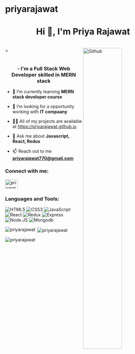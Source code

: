 # priyarajawat
<h1 align="center">Hi 👋, I'm Priya Rajawat</h1><br/>
>

<img width="50%" align="right" alt="Github" src="https://encrypted-tbn0.gstatic.com/images?q=tbn:ANd9GcRbXWL2p-j52TkPc-Rpuie5hyPn7Znw0lgynwh5We0pKw&s" />
<br/>
<br/>
<h3 align="center">- I'm a Full Stack Web Developer skilled in MERN stack</h3>




- 🌱 I’m currently learning **MERN stack developer course** 
-  🔭 I’m looking for a opportunity working with  **IT compaany**

- 👨‍💻 All of my projects are available at https://priyarajawat.github.io

- 💬 Ask me about **Javascript, React, Redux**

- 📫 Reach out to me **priyarajawat770@gmail.com**





<h3 align="left">Connect with me:</h3>
<p align="left">

<a href="https://www.linkedin.com/in/priya-rajawat-9a1a9a237/" target="blank"><img align="center" src="https://raw.githubusercontent.com/rahuldkjain/github-profile-readme-generator/master/src/images/icons/Social/linked-in-alt.svg" alt="priyarajawat" height="30" width="40" /></a>

</p>

<h3 align="left">Languages and Tools:</h3>

![HTML5](https://img.shields.io/badge/html-HTML5-yellow)
![CSS3](https://img.shields.io/badge/css-CSS3-brightgreen)
![JavaScript](https://img.shields.io/badge/JS-Javascript-red)
![React](https://img.shields.io/badge/React-React-blue)
![Redux](https://img.shields.io/badge/Redux-Redux-violet)
![Express](https://img.shields.io/badge/express-Express-blueviolet)
![Node.JS](https://img.shields.io/badge/Nodejs-Nodejs-navyblue)
![Mongodb](https://img.shields.io/badge/Mongodb-mongodb-brightgreen)

<p><img align="left" src="https://github-readme-stats.vercel.app/api/top-langs?username=priyarajawat&show_icons=true&locale=en&layout=compact" alt="priyarajawat" /></p>

<p>&nbsp;<img align="center" src="https://github-readme-stats.vercel.app/api?username=priyarajawat&show_icons=true&locale=en" alt="priyarajawat" /></p>

<p><img align="center" src="https://github-readme-streak-stats.herokuapp.com/?user=priyarajawat&%22%20alt=%22priyarajawat" alt="priyarajawat" /></p>
